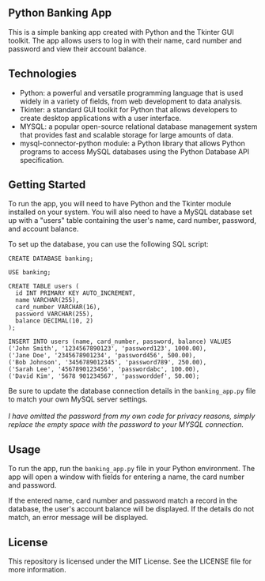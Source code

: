 ## Python Banking App

This is a simple banking app created with Python and the Tkinter GUI toolkit. The app allows users to log in with their name, card number and password and view their account balance.

## Technologies

* Python: a powerful and versatile programming language that is used widely in a variety of fields, from web development to data analysis.
* Tkinter: a standard GUI toolkit for Python that allows developers to create desktop applications with a user interface.
* MYSQL: a popular open-source relational database management system that provides fast and scalable storage for large amounts of data.
* mysql-connector-python module: a Python library that allows Python programs to access MySQL databases using the Python Database API specification.

## Getting Started

To run the app, you will need to have Python and the Tkinter module installed on your system. You will also need to have a MySQL database set up with a "users" table containing the user's name, card number, password, and account balance.

To set up the database, you can use the following SQL script:
```
CREATE DATABASE banking;

USE banking;

CREATE TABLE users (
  id INT PRIMARY KEY AUTO_INCREMENT,
  name VARCHAR(255),
  card_number VARCHAR(16),
  password VARCHAR(255),
  balance DECIMAL(10, 2)
);

INSERT INTO users (name, card_number, password, balance) VALUES
('John Smith', '1234567890123', 'password123', 1000.00),
('Jane Doe', '2345678901234', 'password456', 500.00),
('Bob Johnson', '3456789012345', 'password789', 250.00),
('Sarah Lee', '4567890123456', 'passwordabc', 100.00),
('David Kim', '5678 901234567', 'passworddef', 50.00);
```
Be sure to update the database connection details in the ```banking_app.py``` file to match your own MySQL server settings.
<br></br>
<i> I have omitted the password from my own code for privacy reasons, simply replace the empty space with the password to your MYSQL connection. </i>

## Usage

To run the app, run the ```banking_app.py``` file in your Python environment. The app will open a window with fields for entering a name, the card number and password.

If the entered name, card number and password match a record in the database, the user's account balance will be displayed. If the details do not match, an error message will be displayed.

## License

This repository is licensed under the MIT License. See the LICENSE file for more information.
